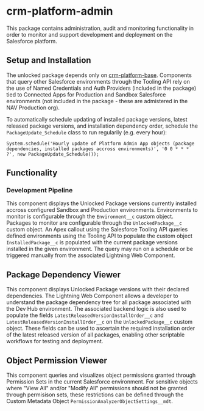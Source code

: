 # crm-platform-admin
This package contains administration, audit and monitoring functionality in order to monitor and support development and
deployment on the Salesforce platform. 

## Setup and Installation
The unlocked package depends only on [crm-platform-base](https://github.com/navikt/crm-platform-base). Components
that query other Salesforce environments through the Tooling API rely on the use of Named Credentials and Auth Providers
(included in the package) tied to Connected Apps for Production and Sandbox Salesforce environments (not included in the
 package - these are admistered in the NAV Production org).  
 
 To automatically schedule updating of installed package versions, latest released package versions, and installation
  dependency order, schedule the `PackageUpdate_Schedule` class to run regularily (e.g. every hour):

 ```
 System.schedule('Hourly update of Platform Admin App objects (package dependencies, installed packages accross environments)', '0 0 * * * ?', new PackageUpdate_Schedule());
  ```

## Functionality
### Development Pipeline
This component displays the Unlocked Package versions currently installed accross configured Sandbox and Production
environments. Environments to monitor is configurable through the `Environment__c` custom object. Packages to monitor 
are configurable through the `UnlockedPackage__c` custom object. An Apex callout using the Salesforce Tooling API queries 
defined environments using the Tooling API to populate the custom object `InstalledPackage__c` is populated
with the current package versions installed in the given environment. The query may run on a schedule or be triggered 
manually from the associated Lightning Web Component.


## Package Dependency Viewer
This component displays Unlocked Package versions with their declared dependencies. The Lightning Web Component allows
a developer to understand the package dependency tree for all package associated with the Dev Hub environment. 
The associated backend logic is also used to populate the fields `LatestReleasedVersionInstallOrder__c` and
 `LatestReleasedVersionInstallOrder__c` on the `UnlockedPackage__c` custom object. These fields can be used to
 ascertain the required installation order of the latest released version of all packages, enabling other scriptable
 workflows for testing and deployment.


## Object Permission Viewer
This component queries and visualizes object permissions granted through Permission Sets in the current Salesforce 
environment. For sensitive objects where "View All" and/or "Modify All" permissions should not be granted through
 permisison sets, these restrictions can be defined through the Custom Metadata Object 
 `PermissionAnalyzerObjectSettings__mdt`.